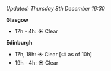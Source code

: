 *Updated: Thursday 8th December 16:30*

**Glasgow**

* 17h - 4h: :sunny: Clear

**Edinburgh**

* 17h, 18h: :sunny: Clear [:partly_sunny: as of 10h]
* 19h - 4h: :sunny: Clear
